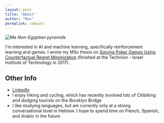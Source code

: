 ```yaml
---
layout: post
title: "About"
author: "Max"
permalink: /about/
---
```


![Me](https://lh3.googleusercontent.com/SqEr92E5Ji7OLVKRbV8Ujx6JJfDrAaRQu9nIK6EKvgZ1CCo2YJF0v4culfsZDGJ12bPpzp3MVxn5KWpaZsccKFOGU2HaVC7mwmVEC55bb3BQqYUwgkZ3kCGVkwKWIXiDeDVGAS4MQ6M=w2400)
*Non-Egyptian pyramids*

I'm interested in AI and machine learning, specifically reinforcement learning and games. I wrote my MSc thesis on [Solving Poker Games Using Counterfactual Regret Minimization](https://www.dropbox.com/s/jcgszjng6u5gj0b/MaxChiswickCFRThesis.pdf?dl=0) (finished at the Technion - Israel Institute of Technology in 2017). 

## Other Info
- [LinkedIn](https://www.linkedin.com/in/maxchiswick/)
- I enjoy hiking and cycling, which has recently involved lots of Citibiking and dodging tourists on the Brooklyn Bridge
- I like studying languages, but am currently only at a strong conversational level in Hebrew. I hope to spend time on French, Spanish, and Arabic in the future. 
